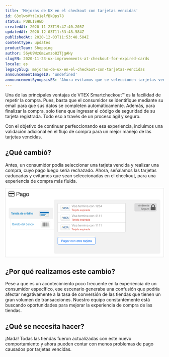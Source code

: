 ```yaml
---
title: 'Mejoras de UX en el checkout con tarjetas vencidas'
id: 63xlwoVYtCo1elfBkQps78
status: PUBLISHED
createdAt: 2020-11-23T19:47:40.205Z
updatedAt: 2020-12-03T11:53:48.584Z
publishedAt: 2020-12-03T11:53:48.584Z
contentType: updates
productTeam: Shopping
author: 56yU9Wz6mLwmzo82TjgAHy
slugEN: 2020-11-23-ux-improvements-at-checkout-for-expired-cards
locale: es
legacySlug: mejoras-de-ux-en-el-checkout-con-tarjetas-vencidas
announcementImageID: 'undefined'
announcementSynopsisES: 'Ahora evitamos que se seleccionen tarjetas vencidas en el pago, para una experiencia de compra más fluida.'
---
```


Una de las principales ventajas de VTEX Smartcheckout™ es la facilidad de repetir la compra. Pues, basta que el consumidor se identifique mediante su email para que sus datos se completen automáticamente. Además, para finalizar la compra, solo tiene que ingresar el código de seguridad de su tarjeta registrada. Todo eso a través de un proceso ágil y seguro. 

Con el objetivo de continuar perfeccionando esa experiencia, incluimos una validación adicional en el flujo de compra para un mejor manejo de las tarjetas vencidas. 

## ¿Qué cambió?

Antes, un consumidor podía seleccionar una tarjeta vencida y realizar una compra, cuyo pago luego sería rechazado. Ahora, señalamos las tarjetas caducadas y evitamos que sean seleccionadas en el checkout, para una experiencia de compra más fluida.

![ES - Expired Cards](https://raw.githubusercontent.com/vtexdocs/help-center-content/refs/heads/main/docs/es/announcements/2020/noviembre/2020-11-23-mejoras-de-ux-en-el-checkout-con-tarjetas-vencidas_1.png)

## ¿Por qué realizamos este cambio?

Pese a que es un acontecimiento poco frecuente en la experiencia de un consumidor específico, ese escenario generaba una confusión que podría afectar negativamente a la tasa de conversión de las tiendas que tienen un gran volumen de transacciones. Nuestro equipo constantemente está buscando oportunidades para mejorar la experiencia de compra de las tiendas.

## ¿Qué se necesita hacer?

¡Nada! Todas las tiendas fueron actualizadas con este nuevo comportamiento y  ahora pueden contar con menos problemas de pago causados por tarjetas vencidas.

